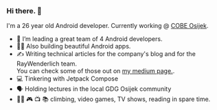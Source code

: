 ### Hi there. 👋 

I'm a 26 year old Android developer. Currently working @ <a href="https://cobeisfresh.com">COBE Osijek</a>.  

- 🤝 I’m leading a great team of 4 Android developers.
- 👨‍💻 Also building beautiful Android apps.
- ✍️ Writing technical articles for the company's blog and for the RayWenderlich team.  
 You can check some of those out on <a href="https://medium.com/@lukakordi">my medium page.</a>.
- 💻 Tinkering with Jetpack Compose
- 🗣️ Holding lectures in the local GDG Osijek community
- 🧗‍♂️ 🎮 📺 📚 climbing, video games, TV shows, reading in spare time. 

<!--
**LukaKordic/lukakordic** is a ✨ _special_ ✨ repository because its `README.md` (this file) appears on your GitHub profile.

Here are some ideas to get you started:

- 💻 I’m currently working on ...
- 🌱 I’m currently learning ...
- 👯 I’m looking to collaborate on ...
- 🤔 I’m looking for help with ...
- 💬 Ask me about ...
- 📫 How to reach me: ...
- 😄 Pronouns: ...
- ⚡ Fun fact: ...
-->
